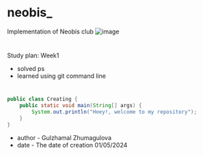 # neobis_
Implementation of Neobis club
![image](https://github.com/jgaa2607/neobis_/assets/168337377/5a827502-5951-495b-9e37-5179245c1953)
#
Study plan:
Week1
* solved ps
* learned using git command line
#
```java
public class Creating {
    public static void main(String[] args) {
        System.out.println("Heey!, welcome to my repository");
    }
}
```
* author - Gulzhamal Zhumagulova
* date - The date of creation 01/05/2024
